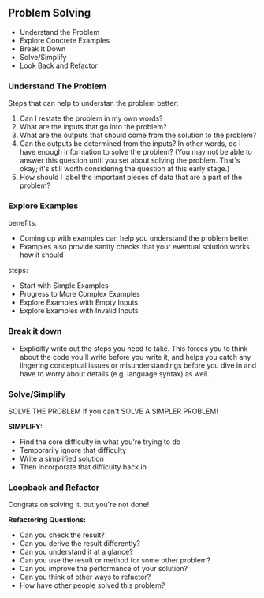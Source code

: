 ## Problem Solving

- Understand the Problem
- Explore Concrete Examples
- Break It Down
- Solve/Simplify
- Look Back and Refactor

### Understand The Problem

Steps that can help to understan the problem better:

1. Can I restate the problem in my own words?
2. What are the inputs that go into the problem?
3. What are the outputs that should come from the solution to the problem?
4. Can the outputs be determined from the inputs? In other words, do I have enough information to solve the problem? (You may not be able to answer this question until you set about solving the problem. That's okay; it's still worth considering the question at this early stage.)
5. How should I label the important pieces of data that are a part of the problem?

### Explore Examples

benefits:

- Coming up with examples can help you understand the problem better
- Examples also provide sanity checks that your eventual solution works how it should

steps:

- Start with Simple Examples
- Progress to More Complex Examples
- Explore Examples with Empty Inputs
- Explore Examples with Invalid Inputs

### Break it down

- Explicitly write out the steps you need to take.
  This forces you to think about the code you'll write before you write it, and helps you catch any lingering conceptual issues or misunderstandings before you dive in and have to worry about details (e.g. language syntax) as well.

### Solve/Simplify

SOLVE THE PROBLEM If you can't SOLVE A SIMPLER PROBLEM!

**SIMPLIFY:**

- Find the core difficulty in what you're trying to do
- Temporarily ignore that difficulty
- Write a simplified solution
- Then incorporate that difficulty back in

### Loopback and Refactor

Congrats on solving it, but you're not done!

**Refactoring Questions:**

- Can you check the result?
- Can you derive the result differently?
- Can you understand it at a glance?
- Can you use the result or method for some other problem?
- Can you improve the performance of your solution?
- Can you think of other ways to refactor?
- How have other people solved this problem?
